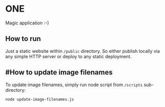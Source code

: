 # ONE

Magic application :-)

## How to run

Just a static website within `/public` directory. So either publish locally via any simple HTTP server or deploy to
any static deployment.

## #How to update image filenames

To update image filenames, simply run node script from `/scripts` sub-directory:

`node update-image-filenames.js`
